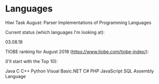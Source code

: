 # Languages
Hiwi Task August: Parser Implementations of Programming Languages

Current status (which languages I'm looking at):

03.08.18

TIOBE ranking for August 2018 (https://www.tiobe.com/tiobe-index/):

(I'll start with the Top 10):

Java
C
C++
Python
Visual Basic.NET
C#
PHP
JavaScript
SQL
Assembly Language

